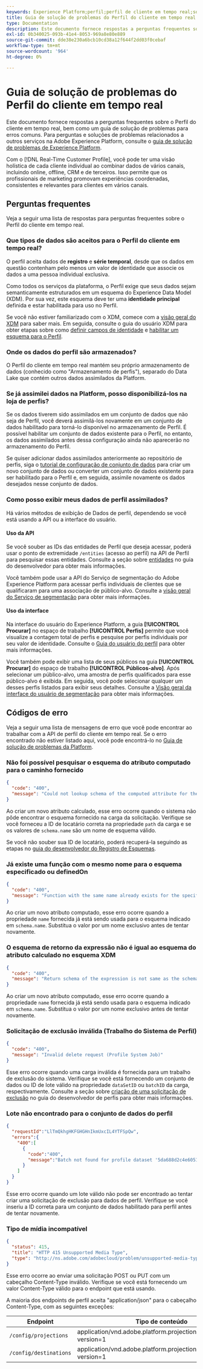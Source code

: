```yaml
---
keywords: Experience Platform;perfil;perfil de cliente em tempo real;solução de problemas;API
title: Guia de solução de problemas do Perfil do cliente em tempo real
type: Documentation
description: Este documento fornece respostas a perguntas frequentes sobre o Perfil do cliente em tempo real, bem como um guia de solução de problemas para erros comuns ao trabalhar com dados de perfil usando o Adobe Experience Platform.
exl-id: 0b340025-093b-41e4-8053-969a8e80e889
source-git-commit: dde38e230a6bcb10cd38a12f644f2dd03f0cebaf
workflow-type: tm+mt
source-wordcount: '964'
ht-degree: 0%

---
```


# Guia de solução de problemas do Perfil do cliente em tempo real

Este documento fornece respostas a perguntas frequentes sobre o Perfil do cliente em tempo real, bem como um guia de solução de problemas para erros comuns. Para perguntas e soluções de problemas relacionados a outros serviços na Adobe Experience Platform, consulte o [guia de solução de problemas de Experience Platform](../landing/troubleshooting.md).

Com o [!DNL Real-Time Customer Profile], você pode ter uma visão holística de cada cliente individual ao combinar dados de vários canais, incluindo online, offline, CRM e de terceiros. Isso permite que os profissionais de marketing promovam experiências coordenadas, consistentes e relevantes para clientes em vários canais.

## Perguntas frequentes

Veja a seguir uma lista de respostas para perguntas frequentes sobre o Perfil do cliente em tempo real.

### Que tipos de dados são aceitos para o Perfil do cliente em tempo real?

O perfil aceita dados de **registro** e **série temporal**, desde que os dados em questão contenham pelo menos um valor de identidade que associe os dados a uma pessoa individual exclusiva.

Como todos os serviços da plataforma, o Perfil exige que seus dados sejam semanticamente estruturados em um esquema do Experience Data Model (XDM). Por sua vez, este esquema deve ter uma **identidade principal** definida e estar habilitada para uso no Perfil.

Se você não estiver familiarizado com o XDM, comece com a [visão geral do XDM](../xdm/home.md) para saber mais. Em seguida, consulte o guia do usuário XDM para obter etapas sobre como [definir campos de identidade](../xdm/tutorials/create-schema-ui.md#identity-field) e [habilitar um esquema para o Perfil](../xdm/tutorials/create-schema-ui.md#profile).

### Onde os dados do perfil são armazenados?

O Perfil do cliente em tempo real mantém seu próprio armazenamento de dados (conhecido como &quot;Armazenamento de perfis&quot;), separado do Data Lake que contém outros dados assimilados da Platform.

### Se já assimilei dados na Platform, posso disponibilizá-los na loja de perfis?

Se os dados tiverem sido assimilados em um conjunto de dados que não seja de Perfil, você deverá assimilá-los novamente em um conjunto de dados habilitado para torná-lo disponível no armazenamento de Perfil. É possível habilitar um conjunto de dados existente para o Perfil, no entanto, os dados assimilados antes dessa configuração ainda não aparecerão no armazenamento do Perfil.

Se quiser adicionar dados assimilados anteriormente ao repositório de perfis, siga o [tutorial de configuração de conjunto de dados](./tutorials/dataset-configuration.md) para criar um novo conjunto de dados ou converter um conjunto de dados existente para ser habilitado para o Perfil e, em seguida, assimile novamente os dados desejados nesse conjunto de dados.

### Como posso exibir meus dados de perfil assimilados?

Há vários métodos de exibição de Dados de perfil, dependendo se você está usando a API ou a interface do usuário.

#### Uso da API

Se você souber as IDs das entidades de Perfil que deseja acessar, poderá usar o ponto de extremidade `/entities` (acesso ao perfil) na API de Perfil para pesquisar essas entidades. Consulte a seção sobre [entidades](./api/entities.md) no guia do desenvolvedor para obter mais informações.

Você também pode usar a API do Serviço de segmentação do Adobe Experience Platform para acessar perfis individuais de clientes que se qualificaram para uma associação de público-alvo. Consulte a [visão geral do Serviço de segmentação](../segmentation/home.md) para obter mais informações.

#### Uso da interface

Na interface do usuário do Experience Platform, a guia **[!UICONTROL Procurar]** no espaço de trabalho **[!UICONTROL Perfis]** permite que você visualize a contagem total de perfis e pesquise por perfis individuais por seu valor de identidade. Consulte o [Guia do usuário do perfil](./ui/user-guide.md) para obter mais informações.

Você também pode exibir uma lista de seus públicos na guia **[!UICONTROL Procurar]** do espaço de trabalho **[!UICONTROL Públicos-alvo]**. Após selecionar um público-alvo, uma amostra de perfis qualificados para esse público-alvo é exibida. Em seguida, você pode selecionar qualquer um desses perfis listados para exibir seus detalhes. Consulte a [Visão geral da interface do usuário de segmentação](../segmentation/ui/overview.md) para obter mais informações.

## Códigos de erro

Veja a seguir uma lista de mensagens de erro que você pode encontrar ao trabalhar com a API de perfil do cliente em tempo real. Se o erro encontrado não estiver listado aqui, você pode encontrá-lo no [Guia de solução de problemas da Platform](../landing/troubleshooting.md).

### Não foi possível pesquisar o esquema do atributo computado para o caminho fornecido

```json
{
  "code": "400",
  "message": "Could not lookup schema of the computed attribute for the provided path"
}
```

Ao criar um novo atributo calculado, esse erro ocorre quando o sistema não pôde encontrar o esquema fornecido na carga da solicitação. Verifique se você forneceu a ID de locatário correta na propriedade `path` da carga e se os valores de `schema.name` são um nome de esquema válido.

Se você não souber sua ID de locatário, poderá recuperá-la seguindo as etapas no [guia do desenvolvedor do Registro de Esquemas](../xdm/api/getting-started.md).

### Já existe uma função com o mesmo nome para o esquema especificado ou definedOn

```json
{
  "code": "400",
  "message": "Function with the same name already exists for the specified schema or definedOn"
}
```

Ao criar um novo atributo computado, esse erro ocorre quando a propriedade `name` fornecida já está sendo usada para o esquema indicado em `schema.name`. Substitua o valor por um nome exclusivo antes de tentar novamente.

### O esquema de retorno da expressão não é igual ao esquema do atributo calculado no esquema XDM

```json
{
  "code": "400",
  "message": "Return schema of the expression is not same as the schema of the computed attribute in the XDM schema"
}
```

Ao criar um novo atributo computado, esse erro ocorre quando a propriedade `name` fornecida já está sendo usada para o esquema indicado em `schema.name`. Substitua o valor por um nome exclusivo antes de tentar novamente.

### Solicitação de exclusão inválida (Trabalho do Sistema de Perfil)

```json
{
  "code": "400",
  "message": "Invalid delete request (Profile System Job)"
}
```

Esse erro ocorre quando uma carga inválida é fornecida para um trabalho de exclusão do sistema. Verifique se você está fornecendo um conjunto de dados ou ID de lote válido na propriedade `dataSetID` ou `batchID` da carga, respectivamente. Consulte a seção sobre [criação de uma solicitação de exclusão](./api/profile-system-jobs.md#create-a-delete-request) no guia do desenvolvedor de perfis para obter mais informações.

### Lote não encontrado para o conjunto de dados do perfil

```json
{
  "requestId":"LlTmQkhgHKFGHGHnIkmUxcIL4YTFSpQw",
  "errors":{
    "400":[
      {
        "code":"400",
        "message":"Batch not found for profile dataset '5da688d2c4e60518ad25b7b1'"
      }
    ]
  }
}
```

Esse erro ocorre quando um lote válido não pode ser encontrado ao tentar criar uma solicitação de exclusão para dados de perfil. Verifique se você inseriu a ID correta para um conjunto de dados habilitado para perfil antes de tentar novamente.

### Tipo de mídia incompatível

```json
{
  "status": 415,
  "title": "HTTP 415 Unsupported Media Type",
  "type": "http://ns.adobe.com/adobecloud/problem/unsupported-media-type"
}
```

Esse erro ocorre ao enviar uma solicitação POST ou PUT com um cabeçalho Content-Type inválido. Verifique se você está fornecendo um valor Content-Type válido para o endpoint que está usando.

A maioria dos endpoints de perfil aceita &quot;application/json&quot; para o cabeçalho Content-Type, com as seguintes exceções:

| Endpoint | Tipo de conteúdo |
| --- | --- |
| `/config/projections` | application/vnd.adobe.platform.projectionConfig+json; version=1 |
| `/config/destinations` | application/vnd.adobe.platform.projectionDestination+json; version=1 |
